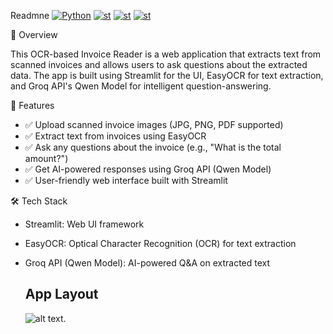 Readmne  <a href="https://www.python.org/"><img alt="Python" src="https://img.shields.io/badge/python-3.8-blue?style=flat-square" /></a>
  <a href="https://streamlit.io/"><img alt="st" src="https://img.shields.io/badge/Made with-Streamlit-blueviolet?style=flat-square" /></a>
  <a href="https:///groq.com/"><img alt="st" src="https://img.shields.io/badge/Groq-red" /></a>
  <a href="https://chat.qwenlm.ai/"><img alt="st" src="https://img.shields.io/badge/Qwen-2.5-green" /></a>
  
📌 Overview

This OCR-based Invoice Reader is a web application that extracts text from scanned invoices and allows users to ask questions about the extracted data. The app is built using Streamlit for the UI, EasyOCR for text extraction, and Groq API's Qwen Model for intelligent question-answering.

🚀 Features

- ✅ Upload scanned invoice images (JPG, PNG, PDF supported)
- ✅ Extract text from invoices using EasyOCR
- ✅ Ask any questions about the invoice (e.g., "What is the total amount?")
- ✅ Get AI-powered responses using Groq API (Qwen Model)
- ✅ User-friendly web interface built with Streamlit

🛠️ Tech Stack

- Streamlit: Web UI framework

- EasyOCR: Optical Character Recognition (OCR) for text extraction

- Groq API (Qwen Model): AI-powered Q&A on extracted text
  
  ## App Layout
  ![alt text]("https://github.com/Tejas-Shanbhag/Invoice-Reader-OCR/blob/master/assets/app.png").
  
